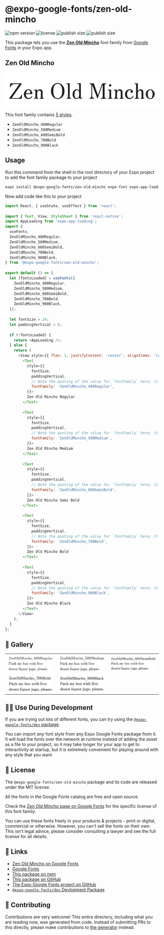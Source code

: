 # @expo-google-fonts/zen-old-mincho

![npm version](https://flat.badgen.net/npm/v/@expo-google-fonts/zen-old-mincho)
![license](https://flat.badgen.net/github/license/expo/google-fonts)
![publish size](https://flat.badgen.net/packagephobia/install/@expo-google-fonts/zen-old-mincho)
![publish size](https://flat.badgen.net/packagephobia/publish/@expo-google-fonts/zen-old-mincho)

This package lets you use the [**Zen Old Mincho**](https://fonts.google.com/specimen/Zen+Old+Mincho) font family from [Google Fonts](https://fonts.google.com/) in your Expo app.

## Zen Old Mincho

![Zen Old Mincho](./font-family.png)

This font family contains [5 styles](#-gallery).

- `ZenOldMincho_400Regular`
- `ZenOldMincho_500Medium`
- `ZenOldMincho_600SemiBold`
- `ZenOldMincho_700Bold`
- `ZenOldMincho_900Black`

## Usage

Run this command from the shell in the root directory of your Expo project to add the font family package to your project
```sh
expo install @expo-google-fonts/zen-old-mincho expo-font expo-app-loading
```

Now add code like this to your project
```js
import React, { useState, useEffect } from 'react';

import { Text, View, StyleSheet } from 'react-native';
import AppLoading from 'expo-app-loading';
import {
  useFonts,
  ZenOldMincho_400Regular,
  ZenOldMincho_500Medium,
  ZenOldMincho_600SemiBold,
  ZenOldMincho_700Bold,
  ZenOldMincho_900Black,
} from '@expo-google-fonts/zen-old-mincho';

export default () => {
  let [fontsLoaded] = useFonts({
    ZenOldMincho_400Regular,
    ZenOldMincho_500Medium,
    ZenOldMincho_600SemiBold,
    ZenOldMincho_700Bold,
    ZenOldMincho_900Black,
  });

  let fontSize = 24;
  let paddingVertical = 6;

  if (!fontsLoaded) {
    return <AppLoading />;
  } else {
    return (
      <View style={{ flex: 1, justifyContent: 'center', alignItems: 'center' }}>
        <Text
          style={{
            fontSize,
            paddingVertical,
            // Note the quoting of the value for `fontFamily` here; it expects a string!
            fontFamily: 'ZenOldMincho_400Regular',
          }}>
          Zen Old Mincho Regular
        </Text>

        <Text
          style={{
            fontSize,
            paddingVertical,
            // Note the quoting of the value for `fontFamily` here; it expects a string!
            fontFamily: 'ZenOldMincho_500Medium',
          }}>
          Zen Old Mincho Medium
        </Text>

        <Text
          style={{
            fontSize,
            paddingVertical,
            // Note the quoting of the value for `fontFamily` here; it expects a string!
            fontFamily: 'ZenOldMincho_600SemiBold',
          }}>
          Zen Old Mincho Semi Bold
        </Text>

        <Text
          style={{
            fontSize,
            paddingVertical,
            // Note the quoting of the value for `fontFamily` here; it expects a string!
            fontFamily: 'ZenOldMincho_700Bold',
          }}>
          Zen Old Mincho Bold
        </Text>

        <Text
          style={{
            fontSize,
            paddingVertical,
            // Note the quoting of the value for `fontFamily` here; it expects a string!
            fontFamily: 'ZenOldMincho_900Black',
          }}>
          Zen Old Mincho Black
        </Text>
      </View>
    );
  }
};

```

## 🔡 Gallery


||||
|-|-|-|
|![ZenOldMincho_400Regular](./ZenOldMincho_400Regular.ttf.png)|![ZenOldMincho_500Medium](./ZenOldMincho_500Medium.ttf.png)|![ZenOldMincho_600SemiBold](./ZenOldMincho_600SemiBold.ttf.png)||
|![ZenOldMincho_700Bold](./ZenOldMincho_700Bold.ttf.png)|![ZenOldMincho_900Black](./ZenOldMincho_900Black.ttf.png)|||


## 👩‍💻 Use During Development

If you are trying out lots of different fonts, you can try using the [`@expo-google-fonts/dev` package](https://github.com/expo/google-fonts/tree/master/font-packages/dev#readme).

You can import *any* font style from any Expo Google Fonts package from it. It will load the fonts
over the network at runtime instead of adding the asset as a file to your project, so it may take longer
for your app to get to interactivity at startup, but it is extremely convenient
for playing around with any style that you want.

## 📖 License

The `@expo-google-fonts/zen-old-mincho` package and its code are released under the MIT license.

All the fonts in the Google Fonts catalog are free and open source.

Check the [Zen Old Mincho page on Google Fonts](https://fonts.google.com/specimen/Zen+Old+Mincho) for the specific license of this font family.

You can use these fonts freely in your products & projects - print or digital, commercial or otherwise. However, you can't sell the fonts on their own. This isn't legal advice, please consider consulting a lawyer and see the full license for all details.

## 🔗 Links

- [Zen Old Mincho on Google Fonts](https://fonts.google.com/specimen/Zen+Old+Mincho)
- [Google Fonts](https://fonts.google.com/)
- [This package on npm](https://www.npmjs.com/package/@expo-google-fonts/zen-old-mincho)
- [This package on GitHub](https://github.com/expo/google-fonts/tree/master/font-packages/zen-old-mincho)
- [The Expo Google Fonts project on GitHub](https://github.com/expo/google-fonts)
- [`@expo-google-fonts/dev` Devlopment Package](https://github.com/expo/google-fonts/tree/master/font-packages/dev)

## 🤝 Contributing

Contributions are very welcome! This entire directory, including what you are reading now, was generated from code. Instead of submitting PRs to this directly, please make contributions to [the generator](https://github.com/expo/google-fonts/tree/master/packages/generator) instead.
